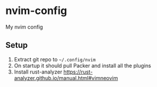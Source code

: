 # nvim-config
My nvim config

## Setup
1. Extract git repo to `~/.config/nvim`
2. On startup it should pull Packer and install all the plugins
3. Install rust-analyzer https://rust-analyzer.github.io/manual.html#vimneovim
